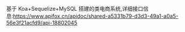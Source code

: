 基于 Koa+Sequelize+MySQL 搭建的类电商系统,详细接口信息:https://www.apifox.cn/apidoc/shared-a5331b79-d3d3-49a1-a0a5-56e3f21acfd9/api-18802045
